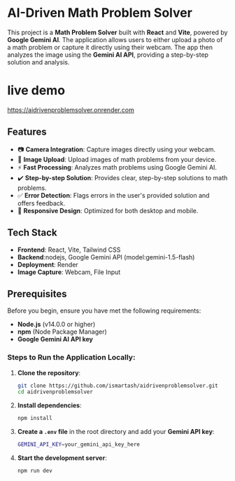 # AI-Driven Math Problem Solver

This project is a **Math Problem Solver** built with **React** and **Vite**, powered by **Google Gemini AI**. The application allows users to either upload a photo of a math problem or capture it directly using their webcam. The app then analyzes the image using the **Gemini AI API**, providing a step-by-step solution and analysis.

# live demo
https://aidrivenproblemsolver.onrender.com

## Features

- 📷 **Camera Integration**: Capture images directly using your webcam.
- 📁 **Image Upload**: Upload images of math problems from your device.
- ⚡ **Fast Processing**: Analyzes math problems using Google Gemini AI.
- ✔️ **Step-by-step Solution**: Provides clear, step-by-step solutions to math problems.
- ✅ **Error Detection**: Flags errors in the user's provided solution and offers feedback.
- 📲 **Responsive Design**: Optimized for both desktop and mobile.

## Tech Stack

- **Frontend**: React, Vite, Tailwind CSS
- **Backend**:nodejs, Google Gemini API (model:gemini-1.5-flash)
- **Deployment**: Render
- **Image Capture**: Webcam, File Input

## Prerequisites

Before you begin, ensure you have met the following requirements:

- **Node.js** (v14.0.0 or higher)
- **npm** (Node Package Manager)
- **Google Gemini AI API key**

### Steps to Run the Application Locally:

1. **Clone the repository**:

    ```bash
    git clone https://github.com/ismartash/aidrivenproblemsolver.git
    cd aidrivenproblemsolver
    ```

2. **Install dependencies**:

    ```bash
    npm install
    ```

3. **Create a `.env` file** in the root directory and add your **Gemini API key**:

    ```bash
    GEMINI_API_KEY=your_gemini_api_key_here
    ```

4. **Start the development server**:

    ```bash
    npm run dev
    ```
